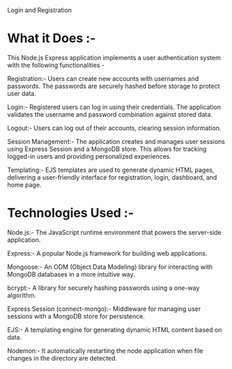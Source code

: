 Login and Registration 

# What it Does :-


This Node.js Express application implements a user authentication system with the following functionalities -

Registration:- Users can create new accounts with usernames and passwords. The passwords are securely hashed before storage to protect user data.

Login:- Registered users can log in using their credentials. The application validates the username and password combination against stored data.

Logout:- Users can log out of their accounts, clearing session information.

Session Management:- The application creates and manages user sessions using Express Session and a MongoDB store. This allows for tracking logged-in users and 
providing personalized experiences.

Templating:- EJS templates are used to generate dynamic HTML pages, delivering a user-friendly interface for registration, login, dashboard, and home page.

# Technologies Used :-



Node.js:- The JavaScript runtime environment that powers the server-side application.

Express:- A popular Node.js framework for building web applications.

Mongoose:- An ODM (Object Data Modeling) library for interacting with MongoDB databases in a more intuitive way.

bcrypt:- A library for securely hashing passwords using a one-way algorithm.

Express Session (connect-mongo):- Middleware for managing user sessions with a MongoDB store for persistence.

EJS:- A templating engine for generating dynamic HTML content based on data.

Nodemon:- It automatically restarting the node application when file changes in the directory are detected.
